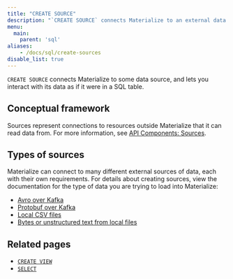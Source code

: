 ```yaml
---
title: "CREATE SOURCE"
description: "`CREATE SOURCE` connects Materialize to an external data source."
menu:
  main:
    parent: 'sql'
aliases:
    - /docs/sql/create-sources
disable_list: true
---
```


`CREATE SOURCE` connects Materialize to some data source, and lets you interact
with its data as if it were in a SQL table.

## Conceptual framework

Sources represent connections to resources outside Materialize that it can read
data from. For more information, see [API Components:
Sources](../../overview/api-components#sources).

## Types of sources

Materialize can connect to many different external sources of data, each with
their own requirements. For details about creating sources, view the
documentation for the type of data you are trying to load into Materialize:

- [Avro over Kafka](./avro-source)
- [Protobuf over Kafka](./protobuf-source)
- [Local CSV files](./csv-source)
- [Bytes or unstructured text from local files](./text-source)

## Related pages

- [`CREATE VIEW`](../create-view)
- [`SELECT`](../select)
